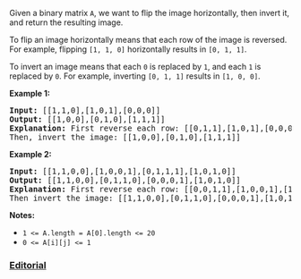 Given a binary matrix `A`, we want to flip the image horizontally, then invert it, and return the resulting image.

To flip an image horizontally means that each row of the image is reversed.  For example, flipping `[1, 1, 0]` horizontally results in `[0, 1, 1]`.

To invert an image means that each `0` is replaced by `1`, and each `1` is replaced by `0`. For example, inverting `[0, 1, 1]` results in `[1, 0, 0]`.

**Example 1:**

<pre>
<b>Input:</b> [[1,1,0],[1,0,1],[0,0,0]]
<b>Output:</b> [[1,0,0],[0,1,0],[1,1,1]]
<b>Explanation:</b> First reverse each row: [[0,1,1],[1,0,1],[0,0,0]].
Then, invert the image: [[1,0,0],[0,1,0],[1,1,1]]
</pre>

**Example 2:**

<pre>
<b>Input:</b> [[1,1,0,0],[1,0,0,1],[0,1,1,1],[1,0,1,0]]
<b>Output:</b> [[1,1,0,0],[0,1,1,0],[0,0,0,1],[1,0,1,0]]
<b>Explanation:</b> First reverse each row: [[0,0,1,1],[1,0,0,1],[1,1,1,0],[0,1,0,1]].
Then invert the image: [[1,1,0,0],[0,1,1,0],[0,0,0,1],[1,0,1,0]]
</pre>

**Notes:**

- `1 <= A.length = A[0].length <= 20`
- `0 <= A[i][j] <= 1`

### [Editorial](https://leetcode.com/articles/flipping-an-image/)
